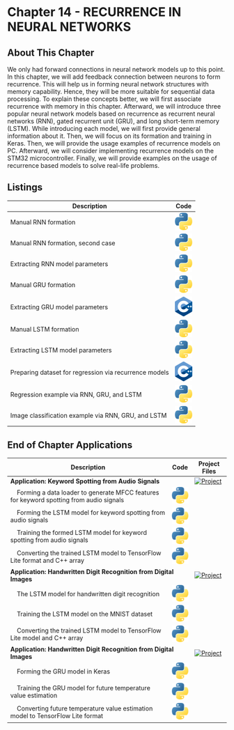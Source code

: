 # Chapter 14 - RECURRENCE IN NEURAL NETWORKS

## About This Chapter

We only had forward connections in neural network models up to this point. In this chapter, we will add feedback connection between neurons to form recurrence. This will help us in forming neural network structures with memory capability. Hence, they will be more suitable for sequential data processing. To explain these concepts better, we will first associate recurrence with memory in this chapter. Afterward, we will introduce three popular neural network models based on recurrence as recurrent neural networks (RNN), gated recurrent unit (GRU), and long short-term memory (LSTM). While introducing each model, we will first provide general information about it. Then, we will focus on its formation and training in Keras. Then, we will provide the usage examples of recurrence models on PC. Afterward, we will consider implementing recurrence models on the STM32 microcontroller. Finally, we will provide examples on the usage of recurrence based models to solve real-life problems.

## Listings
<center>

| Description                                            | Code                                                              |
|------------------------------------------------------- | ----------------------------------------------------------------- |
| Manual RNN formation                                   | [![Code](../Images/py.png)](PythonScripts/simpleRNN.py)           |
| Manual RNN formation, second case                      | [![Code](../Images/py.png)](PythonScripts/rnn_layers.py)          |
| Extracting RNN model parameters                        | [![Code](../Images/py.png)](PythonScripts/rnn_weights.py)         |
| Manual GRU formation                                   | [![Code](../Images/py.png)](PythonScripts/gru.py)                 |
| Extracting GRU model parameters                        | [![Code](../Images/cpp.png)](PythonScripts/gru_layers.py)         |
| Manual LSTM formation                                  | [![Code](../Images/py.png)](PythonScripts/lstm.py)                |
| Extracting LSTM model parameters                       | [![Code](../Images/py.png)](PythonScripts/lstm_layers.py)         |
| Preparing dataset for regression via recurrence models | [![Code](../Images/cpp.png)](PythonScripts/timeseries_dataset.py) |
| Regression example via RNN, GRU, and LSTM              | [![Code](../Images/py.png)](PythonScripts/lstm_timeseries.py)     |
| Image classification example via RNN, GRU, and LSTM    | [![Code](../Images/py.png)](PythonScripts/mnist_lstm.py)          |

</center>


## End of Chapter Applications

<center>

<table>
    <thead>
        <tr>
            <th>Description</th>
            <th>Code</th>
            <th>Project Files </th>
        </tr>
    </thead>
    <tbody>
        <tr>
            <td colspan="2"><b>Application: Keyword Spotting from Audio Signals</b></td>
            <td><a href = ""><img src = "" alt="Project"></a></td>
        </tr>
        <tr>
            <td>&nbsp;&nbsp;&nbsp;&nbsp;Forming a data loader to generate MFCC features for keyword spotting from audio signals</td>
            <td><a href="EOC1/data_loader.py"><img src="../Images/py.png" alt="Code"></a></td>
        </tr>
        <tr>
            <td>&nbsp;&nbsp;&nbsp;&nbsp;Forming the LSTM model for keyword spotting from audio signals</td>
            <td><a href="EOC1/model.py"><img src="../Images/py.png" alt="Code"></a></td>
        </tr>
        <tr>
            <td>&nbsp;&nbsp;&nbsp;&nbsp;Training the formed LSTM model for keyword spotting from audio signals</td>
            <td><a href="EOC1/fsdd_rnn.py"><img src="../Images/py.png" alt="Code"></a></td>
        </tr>
        <tr>
            <td>&nbsp;&nbsp;&nbsp;&nbsp;Converting the trained LSTM model to TensorFlow Lite format and C++ array</td>
            <td><a href="EOC1/convert_lite.py"><img src="../Images/py.png" alt="Code"></a></td>
        </tr>
        <tr>
            <td colspan="2"><b>Application: Handwritten Digit Recognition from Digital Images</b></td>
            <td><a href = ""><img src = "" alt="Project"></a></td>
        </tr>
        <tr>
            <td>&nbsp;&nbsp;&nbsp;&nbsp;The LSTM model for handwritten digit recognition</td>
            <td><a href="EOC2/model.py"><img src="../Images/py.png" alt="Code"></a></td>
        </tr>
        <tr>
            <td>&nbsp;&nbsp;&nbsp;&nbsp;Training the LSTM model on the MNIST dataset</td>
            <td><a href="EOC2/mnist_rnn.py"><img src="../Images/py.png" alt="Code"></a></td>
        </tr>
        <tr>
            <td>&nbsp;&nbsp;&nbsp;&nbsp;Converting the trained LSTM model to TensorFlow Lite model and C++ array</td>
            <td><a href="EOC2/convert_lite.py"><img src="../Images/py.png" alt="Code"></a></td>
        </tr>
        <tr>
            <td colspan="2"><b>Application: Handwritten Digit Recognition from Digital Images</b></td>
            <td><a href = ""><img src = "" alt="Project"></a></td>
        </tr>
        <tr>
            <td>&nbsp;&nbsp;&nbsp;&nbsp;Forming the GRU model in Keras</td>
            <td><a href="EOC3/model.py"><img src="../Images/py.png" alt="Code"></a></td>
        </tr>
        <tr>
            <td>&nbsp;&nbsp;&nbsp;&nbsp;Training the GRU model for future temperature value estimation</td>
            <td><a href="EOC3/rnn_temperature_pred.py"><img src="../Images/py.png" alt="Code"></a></td>
        </tr>
        <tr>
            <td>&nbsp;&nbsp;&nbsp;&nbsp;Converting future temperature value estimation model to TensorFlow Lite format</td>
            <td><a href="EOC3/convert_lite.py"><img src="../Images/py.png" alt="Code"></a></td>
        </tr>
    </tbody>
</table>

</center>